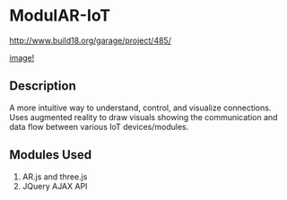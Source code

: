 # ModulAR-IoT

http://www.build18.org/garage/project/485/

[image!](images/pic.png)

## Description

A more intuitive way to understand, control, and visualize connections. Uses augmented reality to draw visuals showing the communication and data flow between various IoT devices/modules.

## Modules Used
1. AR.js and three.js
2. JQuery AJAX API
